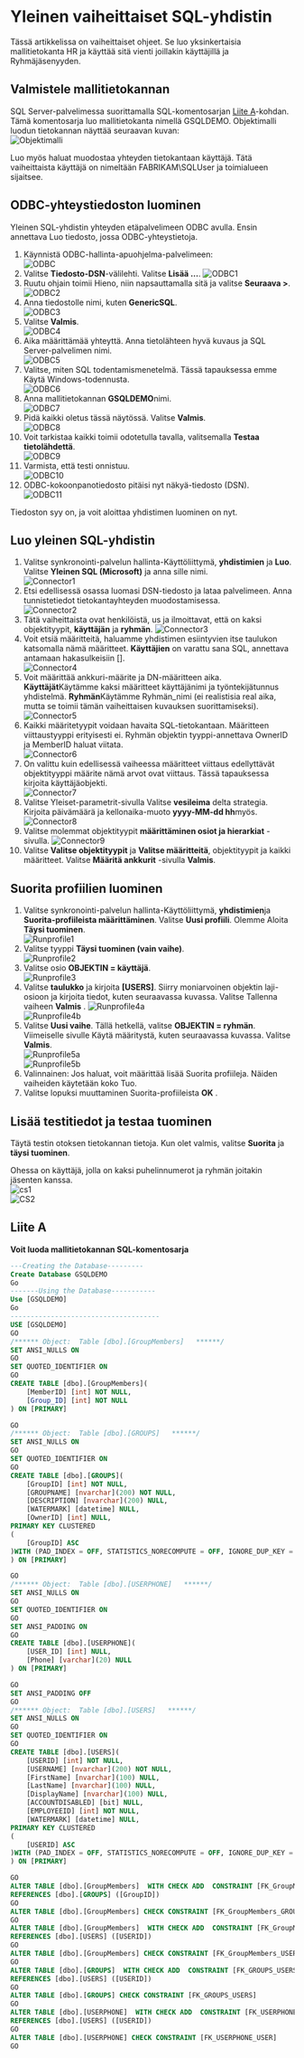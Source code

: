 <properties
   pageTitle="Yleinen SQL Connector step by step | Microsoft Azure"
   description="Tässä artikkelissa on ominaisuussäilöjen vaiheittaiset yleinen SQL-Connectorin yksinkertainen HR järjestelmän kautta."
   services="active-directory"
   documentationCenter=""
   authors="AndKjell"
   manager="femila"
   editor=""/>

<tags
   ms.service="active-directory"
   ms.workload="identity"
   ms.tgt_pltfrm="na"
   ms.devlang="na"
   ms.topic="article"
   ms.date="08/30/2016"
   ms.author="billmath"/>

# <a name="generic-sql-connector-step-by-step"></a>Yleinen vaiheittaiset SQL-yhdistin
Tässä artikkelissa on vaiheittaiset ohjeet. Se luo yksinkertaisia mallitietokanta HR ja käyttää sitä vienti joillakin käyttäjillä ja Ryhmäjäsenyyden.

## <a name="prepare-the-sample-database"></a>Valmistele mallitietokannan
SQL Server-palvelimessa suorittamalla SQL-komentosarjan [Liite A](#appendix-a)-kohdan. Tämä komentosarja luo mallitietokanta nimellä GSQLDEMO. Objektimalli luodun tietokannan näyttää seuraavan kuvan:  
![Objektimalli](.\media\active-directory-aadconnectsync-connector-genericsql-step-by-step\objectmodel.png)

Luo myös haluat muodostaa yhteyden tietokantaan käyttäjä. Tätä vaiheittaista käyttäjä on nimeltään FABRIKAM\SQLUser ja toimialueen sijaitsee.

## <a name="create-the-odbc-connection-file"></a>ODBC-yhteystiedoston luominen
Yleinen SQL-yhdistin yhteyden etäpalvelimeen ODBC avulla. Ensin annettava Luo tiedosto, jossa ODBC-yhteystietoja.

1. Käynnistä ODBC-hallinta-apuohjelma-palvelimeen:  
![ODBC](.\media\active-directory-aadconnectsync-connector-genericsql-step-by-step\odbc.png)
2. Valitse **Tiedosto-DSN**-välilehti. Valitse **Lisää …**.
![ODBC1](.\media\active-directory-aadconnectsync-connector-genericsql-step-by-step\odbc1.png)
3. Ruutu ohjain toimii Hieno, niin napsauttamalla sitä ja valitse **Seuraava >**.  
![ODBC2](.\media\active-directory-aadconnectsync-connector-genericsql-step-by-step\odbc2.png)
4. Anna tiedostolle nimi, kuten **GenericSQL**.  
![ODBC3](.\media\active-directory-aadconnectsync-connector-genericsql-step-by-step\odbc3.png)
5. Valitse **Valmis**.  
![ODBC4](.\media\active-directory-aadconnectsync-connector-genericsql-step-by-step\odbc4.png)
6. Aika määrittämää yhteyttä. Anna tietolähteen hyvä kuvaus ja SQL Server-palvelimen nimi.  
![ODBC5](.\media\active-directory-aadconnectsync-connector-genericsql-step-by-step\odbc5.png)
7. Valitse, miten SQL todentamismenetelmä. Tässä tapauksessa emme Käytä Windows-todennusta.  
![ODBC6](.\media\active-directory-aadconnectsync-connector-genericsql-step-by-step\odbc6.png)
8. Anna mallitietokannan **GSQLDEMO**nimi.  
![ODBC7](.\media\active-directory-aadconnectsync-connector-genericsql-step-by-step\odbc7.png)
9. Pidä kaikki oletus tässä näytössä. Valitse **Valmis**.  
![ODBC8](.\media\active-directory-aadconnectsync-connector-genericsql-step-by-step\odbc8.png)
10. Voit tarkistaa kaikki toimii odotetulla tavalla, valitsemalla **Testaa tietolähdettä**.  
![ODBC9](.\media\active-directory-aadconnectsync-connector-genericsql-step-by-step\odbc9.png)
11. Varmista, että testi onnistuu.  
![ODBC10](.\media\active-directory-aadconnectsync-connector-genericsql-step-by-step\odbc10.png)
12. ODBC-kokoonpanotiedosto pitäisi nyt näkyä-tiedosto (DSN).  
![ODBC11](.\media\active-directory-aadconnectsync-connector-genericsql-step-by-step\odbc11.png)

Tiedoston syy on, ja voit aloittaa yhdistimen luominen on nyt.

## <a name="create-the-generic-sql-connector"></a>Luo yleinen SQL-yhdistin

1. Valitse synkronointi-palvelun hallinta-Käyttöliittymä, **yhdistimien** ja **Luo**. Valitse **Yleinen SQL (Microsoft)** ja anna sille nimi.  
![Connector1](.\media\active-directory-aadconnectsync-connector-genericsql-step-by-step\connector1.png)
2. Etsi edellisessä osassa luomasi DSN-tiedosto ja lataa palvelimeen. Anna tunnistetiedot tietokantayhteyden muodostamisessa.  
![Connector2](.\media\active-directory-aadconnectsync-connector-genericsql-step-by-step\connector2.png)
3. Tätä vaiheittaista ovat henkilöistä, us ja ilmoittavat, että on kaksi objektityypit, **käyttäjän** ja **ryhmän**.
![Connector3](.\media\active-directory-aadconnectsync-connector-genericsql-step-by-step\connector3.png)
4. Voit etsiä määritteitä, haluamme yhdistimen esiintyvien itse taulukon katsomalla nämä määritteet. **Käyttäjien** on varattu sana SQL, annettava antamaan hakasulkeisiin [].  
![Connector4](.\media\active-directory-aadconnectsync-connector-genericsql-step-by-step\connector4.png)
5. Voit määrittää ankkuri-määrite ja DN-määritteen aika. **Käyttäjät**Käytämme kaksi määritteet käyttäjänimi ja työntekijätunnus yhdistelmä. **Ryhmän**Käytämme Ryhmän_nimi (ei realistisia real aika, mutta se toimii tämän vaiheittaisen kuvauksen suorittamiseksi).
![Connector5](.\media\active-directory-aadconnectsync-connector-genericsql-step-by-step\connector5.png)
6. Kaikki määritetyypit voidaan havaita SQL-tietokantaan. Määritteen viittaustyyppi erityisesti ei. Ryhmän objektin tyyppi-annettava OwnerID ja MemberID haluat viitata.  
![Connector6](.\media\active-directory-aadconnectsync-connector-genericsql-step-by-step\connector6.png)
7. On valittu kuin edellisessä vaiheessa määritteet viittaus edellyttävät objektityyppi määrite nämä arvot ovat viittaus. Tässä tapauksessa kirjoita käyttäjäobjekti.  
![Connector7](.\media\active-directory-aadconnectsync-connector-genericsql-step-by-step\connector7.png)
8. Valitse Yleiset-parametrit-sivulla Valitse **vesileima** delta strategia. Kirjoita päivämäärä ja kellonaika-muoto **yyyy-MM-dd hh**myös.
![Connector8](.\media\active-directory-aadconnectsync-connector-genericsql-step-by-step\connector8.png)
9. Valitse molemmat objektityypit **määrittäminen osiot ja hierarkiat** -sivulla.
![Connector9](.\media\active-directory-aadconnectsync-connector-genericsql-step-by-step\connector9.png)
10. Valitse **Valitse objektityypit** ja **Valitse määritteitä**, objektityypit ja kaikki määritteet. Valitse **Määritä ankkurit** -sivulla **Valmis**.

## <a name="create-run-profiles"></a>Suorita profiilien luominen

1. Valitse synkronointi-palvelun hallinta-Käyttöliittymä, **yhdistimien**ja **Suorita-profiileista määrittäminen**. Valitse **Uusi profiili**. Olemme Aloita **Täysi tuominen**.  
![Runprofile1](.\media\active-directory-aadconnectsync-connector-genericsql-step-by-step\runprofile1.png)
2. Valitse tyyppi **Täysi tuominen (vain vaihe)**.  
![Runprofile2](.\media\active-directory-aadconnectsync-connector-genericsql-step-by-step\runprofile2.png)
3. Valitse osio **OBJEKTIN = käyttäjä**.  
![Runprofile3](.\media\active-directory-aadconnectsync-connector-genericsql-step-by-step\runprofile3.png)
4. Valitse **taulukko** ja kirjoita **[USERS]**. Siirry moniarvoinen objektin laji-osioon ja kirjoita tiedot, kuten seuraavassa kuvassa. Valitse Tallenna vaiheen **Valmis** .
![Runprofile4a](.\media\active-directory-aadconnectsync-connector-genericsql-step-by-step\runprofile4a.png)  
![Runprofile4b](.\media\active-directory-aadconnectsync-connector-genericsql-step-by-step\runprofile4b.png)  
5. Valitse **Uusi vaihe**. Tällä hetkellä, valitse **OBJEKTIN = ryhmän**. Viimeiselle sivulle Käytä määritystä, kuten seuraavassa kuvassa. Valitse **Valmis**.  
![Runprofile5a](.\media\active-directory-aadconnectsync-connector-genericsql-step-by-step\runprofile5a.png)  
![Runprofile5b](.\media\active-directory-aadconnectsync-connector-genericsql-step-by-step\runprofile5b.png)  
6. Valinnainen: Jos haluat, voit määrittää lisää Suorita profiileja. Näiden vaiheiden käytetään koko Tuo.
7. Valitse lopuksi muuttaminen Suorita-profiileista **OK** .

## <a name="add-some-test-data-and-test-the-import"></a>Lisää testitiedot ja testaa tuominen
Täytä testin otoksen tietokannan tietoja. Kun olet valmis, valitse **Suorita** ja **täysi tuominen**.

Ohessa on käyttäjä, jolla on kaksi puhelinnumerot ja ryhmän joitakin jäsenten kanssa.  
![cs1](.\media\active-directory-aadconnectsync-connector-genericsql-step-by-step\cs1.png)  
![CS2](.\media\active-directory-aadconnectsync-connector-genericsql-step-by-step\cs2.png)  

## <a name="appendix-a"></a>Liite A
**Voit luoda mallitietokannan SQL-komentosarja**

```SQL
---Creating the Database---------
Create Database GSQLDEMO
Go
-------Using the Database-----------
Use [GSQLDEMO]
Go
-------------------------------------
USE [GSQLDEMO]
GO
/****** Object:  Table [dbo].[GroupMembers]   ******/
SET ANSI_NULLS ON
GO
SET QUOTED_IDENTIFIER ON
GO
CREATE TABLE [dbo].[GroupMembers](
    [MemberID] [int] NOT NULL,
    [Group_ID] [int] NOT NULL
) ON [PRIMARY]

GO
/****** Object:  Table [dbo].[GROUPS]   ******/
SET ANSI_NULLS ON
GO
SET QUOTED_IDENTIFIER ON
GO
CREATE TABLE [dbo].[GROUPS](
    [GroupID] [int] NOT NULL,
    [GROUPNAME] [nvarchar](200) NOT NULL,
    [DESCRIPTION] [nvarchar](200) NULL,
    [WATERMARK] [datetime] NULL,
    [OwnerID] [int] NULL,
PRIMARY KEY CLUSTERED
(
    [GroupID] ASC
)WITH (PAD_INDEX = OFF, STATISTICS_NORECOMPUTE = OFF, IGNORE_DUP_KEY = OFF, ALLOW_ROW_LOCKS = ON, ALLOW_PAGE_LOCKS = ON) ON [PRIMARY]
) ON [PRIMARY]

GO
/****** Object:  Table [dbo].[USERPHONE]   ******/
SET ANSI_NULLS ON
GO
SET QUOTED_IDENTIFIER ON
GO
SET ANSI_PADDING ON
GO
CREATE TABLE [dbo].[USERPHONE](
    [USER_ID] [int] NULL,
    [Phone] [varchar](20) NULL
) ON [PRIMARY]

GO
SET ANSI_PADDING OFF
GO
/****** Object:  Table [dbo].[USERS]   ******/
SET ANSI_NULLS ON
GO
SET QUOTED_IDENTIFIER ON
GO
CREATE TABLE [dbo].[USERS](
    [USERID] [int] NOT NULL,
    [USERNAME] [nvarchar](200) NOT NULL,
    [FirstName] [nvarchar](100) NULL,
    [LastName] [nvarchar](100) NULL,
    [DisplayName] [nvarchar](100) NULL,
    [ACCOUNTDISABLED] [bit] NULL,
    [EMPLOYEEID] [int] NOT NULL,
    [WATERMARK] [datetime] NULL,
PRIMARY KEY CLUSTERED
(
    [USERID] ASC
)WITH (PAD_INDEX = OFF, STATISTICS_NORECOMPUTE = OFF, IGNORE_DUP_KEY = OFF, ALLOW_ROW_LOCKS = ON, ALLOW_PAGE_LOCKS = ON) ON [PRIMARY]
) ON [PRIMARY]

GO
ALTER TABLE [dbo].[GroupMembers]  WITH CHECK ADD  CONSTRAINT [FK_GroupMembers_GROUPS] FOREIGN KEY([Group_ID])
REFERENCES [dbo].[GROUPS] ([GroupID])
GO
ALTER TABLE [dbo].[GroupMembers] CHECK CONSTRAINT [FK_GroupMembers_GROUPS]
GO
ALTER TABLE [dbo].[GroupMembers]  WITH CHECK ADD  CONSTRAINT [FK_GroupMembers_USERS] FOREIGN KEY([MemberID])
REFERENCES [dbo].[USERS] ([USERID])
GO
ALTER TABLE [dbo].[GroupMembers] CHECK CONSTRAINT [FK_GroupMembers_USERS]
GO
ALTER TABLE [dbo].[GROUPS]  WITH CHECK ADD  CONSTRAINT [FK_GROUPS_USERS] FOREIGN KEY([OwnerID])
REFERENCES [dbo].[USERS] ([USERID])
GO
ALTER TABLE [dbo].[GROUPS] CHECK CONSTRAINT [FK_GROUPS_USERS]
GO
ALTER TABLE [dbo].[USERPHONE]  WITH CHECK ADD  CONSTRAINT [FK_USERPHONE_USER] FOREIGN KEY([USER_ID])
REFERENCES [dbo].[USERS] ([USERID])
GO
ALTER TABLE [dbo].[USERPHONE] CHECK CONSTRAINT [FK_USERPHONE_USER]
GO
```
